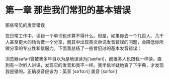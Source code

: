 # 第一章 那些我们常犯的基本错误

那些常见的发音错误

在日常工作中，读错一个单词也许算不得什么。但是，如果你去一个几百人、几千人甚至更大的场合做一个分享，而其中出现英文单词发音错误的问题，会降低你所做分享的专业性和信服力。下面我总结了一些曾犯过的基本发音错误：

浏览器safari曾被我多年自以为是地误读为[ˈsæfəri]，而很多人也跟我一样读。直到有一次听人讲课，发现它的发音和我不一样。我半信半疑地查了下字典，才发现我是错的。正确发音应该为：英音 [səˈfɑ:ri] 美音 [səˈfɑri]
